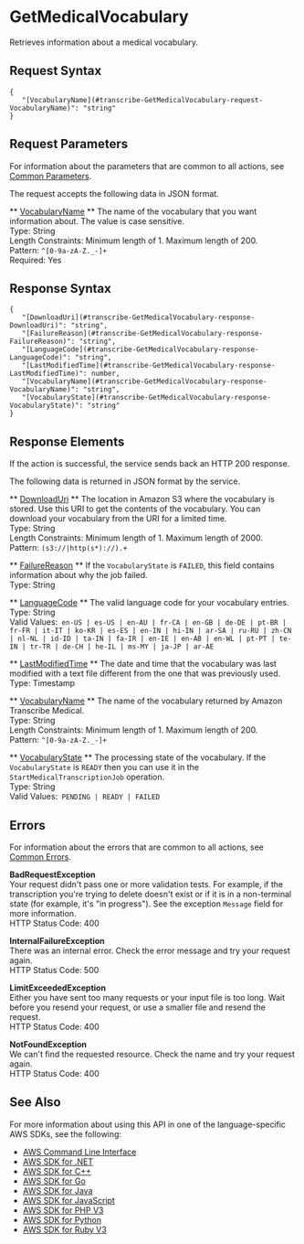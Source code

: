 # GetMedicalVocabulary<a name="API_GetMedicalVocabulary"></a>

Retrieves information about a medical vocabulary\.

## Request Syntax<a name="API_GetMedicalVocabulary_RequestSyntax"></a>

```
{
   "[VocabularyName](#transcribe-GetMedicalVocabulary-request-VocabularyName)": "string"
}
```

## Request Parameters<a name="API_GetMedicalVocabulary_RequestParameters"></a>

For information about the parameters that are common to all actions, see [Common Parameters](CommonParameters.md)\.

The request accepts the following data in JSON format\.

 ** [VocabularyName](#API_GetMedicalVocabulary_RequestSyntax) **   <a name="transcribe-GetMedicalVocabulary-request-VocabularyName"></a>
The name of the vocabulary that you want information about\. The value is case sensitive\.   
Type: String  
Length Constraints: Minimum length of 1\. Maximum length of 200\.  
Pattern: `^[0-9a-zA-Z._-]+`   
Required: Yes

## Response Syntax<a name="API_GetMedicalVocabulary_ResponseSyntax"></a>

```
{
   "[DownloadUri](#transcribe-GetMedicalVocabulary-response-DownloadUri)": "string",
   "[FailureReason](#transcribe-GetMedicalVocabulary-response-FailureReason)": "string",
   "[LanguageCode](#transcribe-GetMedicalVocabulary-response-LanguageCode)": "string",
   "[LastModifiedTime](#transcribe-GetMedicalVocabulary-response-LastModifiedTime)": number,
   "[VocabularyName](#transcribe-GetMedicalVocabulary-response-VocabularyName)": "string",
   "[VocabularyState](#transcribe-GetMedicalVocabulary-response-VocabularyState)": "string"
}
```

## Response Elements<a name="API_GetMedicalVocabulary_ResponseElements"></a>

If the action is successful, the service sends back an HTTP 200 response\.

The following data is returned in JSON format by the service\.

 ** [DownloadUri](#API_GetMedicalVocabulary_ResponseSyntax) **   <a name="transcribe-GetMedicalVocabulary-response-DownloadUri"></a>
The location in Amazon S3 where the vocabulary is stored\. Use this URI to get the contents of the vocabulary\. You can download your vocabulary from the URI for a limited time\.  
Type: String  
Length Constraints: Minimum length of 1\. Maximum length of 2000\.  
Pattern: `(s3://|http(s*)://).+` 

 ** [FailureReason](#API_GetMedicalVocabulary_ResponseSyntax) **   <a name="transcribe-GetMedicalVocabulary-response-FailureReason"></a>
If the `VocabularyState` is `FAILED`, this field contains information about why the job failed\.  
Type: String

 ** [LanguageCode](#API_GetMedicalVocabulary_ResponseSyntax) **   <a name="transcribe-GetMedicalVocabulary-response-LanguageCode"></a>
The valid language code for your vocabulary entries\.  
Type: String  
Valid Values:` en-US | es-US | en-AU | fr-CA | en-GB | de-DE | pt-BR | fr-FR | it-IT | ko-KR | es-ES | en-IN | hi-IN | ar-SA | ru-RU | zh-CN | nl-NL | id-ID | ta-IN | fa-IR | en-IE | en-AB | en-WL | pt-PT | te-IN | tr-TR | de-CH | he-IL | ms-MY | ja-JP | ar-AE` 

 ** [LastModifiedTime](#API_GetMedicalVocabulary_ResponseSyntax) **   <a name="transcribe-GetMedicalVocabulary-response-LastModifiedTime"></a>
The date and time that the vocabulary was last modified with a text file different from the one that was previously used\.  
Type: Timestamp

 ** [VocabularyName](#API_GetMedicalVocabulary_ResponseSyntax) **   <a name="transcribe-GetMedicalVocabulary-response-VocabularyName"></a>
The name of the vocabulary returned by Amazon Transcribe Medical\.  
Type: String  
Length Constraints: Minimum length of 1\. Maximum length of 200\.  
Pattern: `^[0-9a-zA-Z._-]+` 

 ** [VocabularyState](#API_GetMedicalVocabulary_ResponseSyntax) **   <a name="transcribe-GetMedicalVocabulary-response-VocabularyState"></a>
The processing state of the vocabulary\. If the `VocabularyState` is `READY` then you can use it in the `StartMedicalTranscriptionJob` operation\.   
Type: String  
Valid Values:` PENDING | READY | FAILED` 

## Errors<a name="API_GetMedicalVocabulary_Errors"></a>

For information about the errors that are common to all actions, see [Common Errors](CommonErrors.md)\.

 **BadRequestException**   
Your request didn't pass one or more validation tests\. For example, if the transcription you're trying to delete doesn't exist or if it is in a non\-terminal state \(for example, it's "in progress"\)\. See the exception `Message` field for more information\.  
HTTP Status Code: 400

 **InternalFailureException**   
There was an internal error\. Check the error message and try your request again\.  
HTTP Status Code: 500

 **LimitExceededException**   
Either you have sent too many requests or your input file is too long\. Wait before you resend your request, or use a smaller file and resend the request\.  
HTTP Status Code: 400

 **NotFoundException**   
We can't find the requested resource\. Check the name and try your request again\.  
HTTP Status Code: 400

## See Also<a name="API_GetMedicalVocabulary_SeeAlso"></a>

For more information about using this API in one of the language\-specific AWS SDKs, see the following:
+  [AWS Command Line Interface](https://docs.aws.amazon.com/goto/aws-cli/transcribe-2017-10-26/GetMedicalVocabulary) 
+  [AWS SDK for \.NET](https://docs.aws.amazon.com/goto/DotNetSDKV3/transcribe-2017-10-26/GetMedicalVocabulary) 
+  [AWS SDK for C\+\+](https://docs.aws.amazon.com/goto/SdkForCpp/transcribe-2017-10-26/GetMedicalVocabulary) 
+  [AWS SDK for Go](https://docs.aws.amazon.com/goto/SdkForGoV1/transcribe-2017-10-26/GetMedicalVocabulary) 
+  [AWS SDK for Java](https://docs.aws.amazon.com/goto/SdkForJava/transcribe-2017-10-26/GetMedicalVocabulary) 
+  [AWS SDK for JavaScript](https://docs.aws.amazon.com/goto/AWSJavaScriptSDK/transcribe-2017-10-26/GetMedicalVocabulary) 
+  [AWS SDK for PHP V3](https://docs.aws.amazon.com/goto/SdkForPHPV3/transcribe-2017-10-26/GetMedicalVocabulary) 
+  [AWS SDK for Python](https://docs.aws.amazon.com/goto/boto3/transcribe-2017-10-26/GetMedicalVocabulary) 
+  [AWS SDK for Ruby V3](https://docs.aws.amazon.com/goto/SdkForRubyV3/transcribe-2017-10-26/GetMedicalVocabulary) 